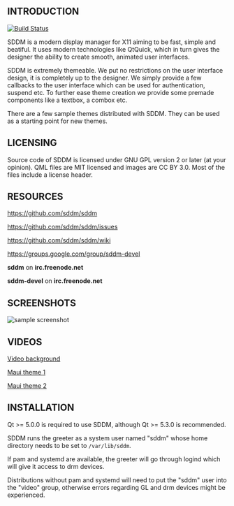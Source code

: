 ## INTRODUCTION

[![Build Status](https://travis-ci.org/sddm/sddm.svg?branch=master)](https://travis-ci.org/sddm/sddm)

SDDM is a modern display manager for X11 aiming to be fast, simple and beatiful. It uses modern technologies like QtQuick, which in turn gives the designer the ability to create smooth, animated user interfaces.

SDDM is extremely themeable. We put no restrictions on the user interface design, it is completely up to the designer. We simply provide a few callbacks to the user interface which can be used for authentication, suspend etc. To further ease theme creation we provide some premade components like a textbox, a combox etc.

There are a few sample themes distributed with SDDM. They can be used as a starting point for new themes.

## LICENSING

Source code of SDDM is licensed under GNU GPL version 2 or later (at your opinion). QML files are MIT licensed and images are CC BY 3.0. Most of the files include a license header.

## RESOURCES

https://github.com/sddm/sddm

https://github.com/sddm/sddm/issues

https://github.com/sddm/sddm/wiki

https://groups.google.com/group/sddm-devel

**sddm** on **irc.freenode.net**

**sddm-devel** on **irc.freenode.net**

## SCREENSHOTS

![sample screenshot](https://raw.github.com/sddm/sddm/master/data/themes/maui/maui.jpg)

## VIDEOS

[Video background](https://www.youtube.com/watch?v=kKwz2FQcE3c)

[Maui theme 1](https://www.youtube.com/watch?v=-0d1wkcU9DU)

[Maui theme 2](https://www.youtube.com/watch?v=dJ28mrOeuNA)

## INSTALLATION

Qt >= 5.0.0 is required to use SDDM, although Qt >= 5.3.0 is recommended.

SDDM runs the greeter as a system user named "sddm" whose home directory needs
to be set to ```/var/lib/sddm```.

If pam and systemd are available, the greeter will go through logind
which will give it access to drm devices.

Distributions without pam and systemd will need to put the "sddm" user
into the "video" group, otherwise errors regarding GL and drm devices
might be experienced.
